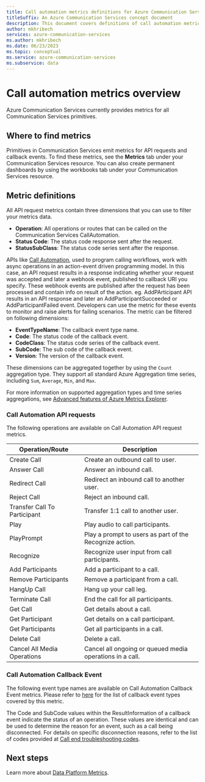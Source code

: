 ```yaml
---
title: Call automation metrics definitions for Azure Communication Service
titleSuffix: An Azure Communication Services concept document
description: This document covers definitions of call automation metrics available in the Azure portal.
author: mkhribech
services: azure-communication-services
ms.author: mkhribech
ms.date: 06/23/2023
ms.topic: conceptual
ms.service: azure-communication-services
ms.subservice: data
---
```

# Call automation metrics overview

Azure Communication Services currently provides metrics for all Communication Services primitives.

## Where to find metrics

Primitives in Communication Services emit metrics for API requests and callback events. To find these metrics, see the **Metrics** tab under your Communication Services resource. You can also create permanent dashboards by using the workbooks tab under your Communication Services resource.

## Metric definitions

All API request metrics contain three dimensions that you can use to filter your metrics data.
- **Operation**: All operations or routes that can be called on the Communication Services CallAutomation.
- **Status Code**: The status code response sent after the request.
- **StatusSubClass**: The status code series sent after the response.

APIs like [Call Automation](../../../concepts/call-automation/call-automation), used to program calling workflows, work with async operations in an action-event driven programming model. In this case, an API request results in a response indicating whether your request was accepted and later a webhook event, published to callback URI you specify. These webhook events are published after the request has been processed and contain info on result of the action. eg. AddPArticipant API results in an API response and later an AddParticipantSucceeded or AddParticipantFailed event. Developers can use the metric for these events to monitor and raise alerts for failing scenarios. The metric can be filtered on following dimensions:
- **EventTypeName**: The callback event type name.
- **Code**: The status code of the callback event.
- **CodeClass**: The status code series of the callback event.
- **SubCode**: The sub code of the callback event.
- **Version**: The version of the callback event.

These dimensions can be aggregated together by using the `Count` aggregation type. They support all standard Azure Aggregation time series, including `Sum`, `Average`, `Min`, and `Max`.

For more information on supported aggregation types and time series aggregations, see [Advanced features of Azure Metrics Explorer](/azure/azure-monitor/essentials/metrics-charts#aggregation).

### Call Automation API requests

The following operations are available on Call Automation API request metrics.

| Operation/Route  | Description                                                                                    |
| -------------------- | ---------------------------------------------------------------------------------------------- |
| Create Call           | Create an outbound call to user.
| Answer Call           | Answer an inbound call. |
| Redirect Call         | Redirect an inbound call to another user. |
| Reject Call           | Reject an inbound call. |
| Transfer Call To Participant   |  Transfer 1:1 call to another user.   |
| Play                  | Play audio to call participants.  |
| PlayPrompt            | Play a prompt to users as part of the Recognize action. |
| Recognize             | Recognize user input from call participants. |
| Add Participants      | Add a participant to a call.    |
| Remove Participants   | Remove a participant from a call.   |
| HangUp Call           | Hang up your call leg. |
| Terminate Call        | End the call for all participants.  |
| Get Call              | Get details about a call.     |
| Get Participant       | Get details on a call participant.   |
| Get Participants      | Get all participants in a call.   |
| Delete Call           | Delete a call.    |
| Cancel All Media Operations | Cancel all ongoing or queued media operations in a call. |

### Call Automation Callback Event

The following event type names are available on Call Automation Callback Event metrics.
Please refer to [here](../../../concepts/call-automation/call-automation#call-automation-webhook-events) for the list of callback event types covered by this metric.

The Code and SubCode values within the ResultInformation of a callback event indicate the status of an operation. These values are identical and can be used to determine the reason for an event, such as a call being disconnected. For details on specific disconnection reasons, refer to the list of codes provided at [Call end troubleshooting codes](../../../resources/troubleshooting/voice-video-calling/troubleshooting-codes.md?pivots=callend).


## Next steps

Learn more about [Data Platform Metrics](/azure/azure-monitor/essentials/data-platform-metrics).

